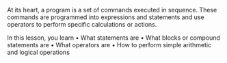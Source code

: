 [//]: # (#Working with Expressions, Statements, and Operators)

[//]: #  (### Introduction)

At its heart, a program is a set of commands executed in sequence. These commands are programmed into expressions and statements and use operators to perform specific calculations or actions.

In this lesson, you learn
• What statements are
• What blocks or compound statements are
• What operators are
• How to perform simple arithmetic and logical operations

